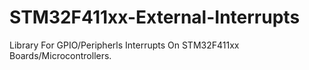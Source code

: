 # STM32F411xx-External-Interrupts

Library For GPIO/Peripherls Interrupts On STM32F411xx Boards/Microcontrollers.

